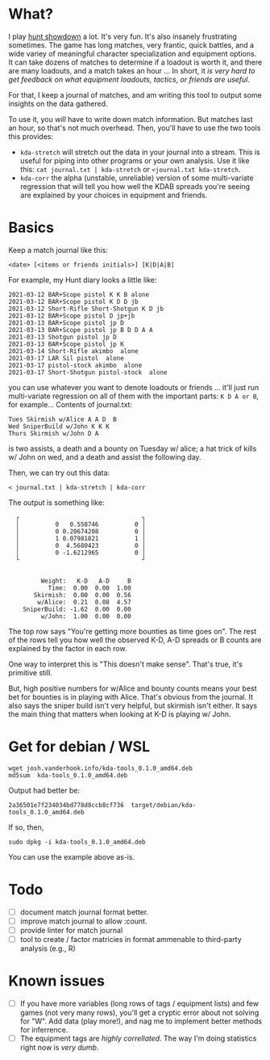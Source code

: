 # What?

I play [hunt showdown](https://www.huntshowdown.com/) a lot. It's very fun. It's also insanely frustrating sometimes. The game has long matches, very frantic, quick battles, and a wide variey of meaningful character specialization and equipment options. It can take dozens of matches to determine if a loadout is worth it, and there are many loadouts, and a match takes an hour ... In short, it *is very hard to get feedback on what equipment loadouts, tactics, or friends are useful*.

For that, I keep a journal of matches, and am writing this tool to output some insights on the data gathered.

To use it, you *will* have to write down match information. But matches last an hour, so that's not much overhead. Then, you'll have to use the two tools this provides:

-  `kda-stretch` will stretch out the data in your journal into a stream. This is useful for piping into other programs or your own analysis. Use it like this: `cat journal.txt | kda-stretch` or `<journal.txt kda-stretch`.
-  `kda-corr` the alpha (unstable, unreliable) version of some multi-variate regression that will tell you how well the KDAB spreads you're seeing are explained by your choices in equipment and friends.


# Basics

Keep a match journal like this:

```
<date> [<items or friends initials>] [K|D|A|B]
```

For example, my Hunt diary looks a little like:
```
2021-03-12 BAR+Scope pistol K K B alone
2021-03-12 BAR+Scope pistol K D D jb
2021-03-12 Short-Rifle Short-Shotgun K D jb
2021-03-12 BAR+Scope pistol D jp+jb
2021-03-13 BAR+Scope pistol jp D
2021-03-13 BAR+Scope pistol jp B D D A A
2021-03-13 Shotgun pistol jp D
2021-03-13 BAR+Scope pistol jp K
2021-03-14 Short-Rifle akimbo  alone
2021-03-17 LAR Sil pistol  alone
2021-03-17 pistol-stock akimbo  alone
2021-03-17 Short-Shotgun pistol-stock  alone
```

you can use whatever you want to denote loadouts or friends ... it'll just run multi-variate regression on all of them with the important parts: `K D A or B`, for example...
Contents of journal.txt:

```
Tues Skirmish w/Alice A A D  B
Wed SniperBuild w/John K K K 
Thurs Skirmish w/John D A
```

is two assists, a death and a bounty on Tuesday w/ alice;
a hat trick of kills w/ John on wed, and a death and assist the following day. 

Then, we can try out this data:

```
< journal.txt | kda-stretch | kda-corr
```

The output is something like:

```
  ┌                                  ┐
  │          0   0.558746          0 │
  │          0 0.20674208          0 │
  │          1 0.07981821          1 │
  │          0  4.5680423          0 │
  │          0 -1.6212965          0 │
  └                                  ┘


         Weight:   K-D   A-D     B
           Time:  0.00  0.00  1.00
       Skirmish:  0.00  0.00  0.56
        w/Alice:  0.21  0.08  4.57
    SniperBuild: -1.62  0.00  0.00
         w/John:  1.00  0.00  0.00
```

The top row says "You're getting more bounties as time goes on". The rest of the rows tell you how well the observed K-D, A-D spreads or B counts are explained by the factor in each row.

One way to interpret this is "This doesn't make sense". That's true, it's primitive still.

But, high positive numbers for w/Alice and bounty counts means your best bet for bounties is in playing with Alice. That's obvious from the journal. It also says the sniper build isn't very helpful, but skirmish isn't either. It says the main thing that matters when looking at K-D is playing w/ John. 

# Get for debian / WSL

```
wget josh.vanderhook.info/kda-tools_0.1.0_amd64.deb 
md5sum  kda-tools_0.1.0_amd64.deb
```
Output had better be:
```
2a36501e7f234034bd778d8ccb8cf736  target/debian/kda-tools_0.1.0_amd64.deb
```

If so, then, 

```
sudo dpkg -i kda-tools_0.1.0_amd64.deb
```

You can use the example above as-is. 

# Todo

- [ ] document match journal format better. 
- [ ] improve match journal to allow :count.
- [ ] provide linter for match journal
- [ ] tool to create / factor matricies in format ammenable to third-party analysis (e.g., R)

# Known issues

- [ ] If you have more variables (long rows of tags / equipment lists) and few games (not very many rows), you'll get a cryptic error about not solving for "W". Add data (play more!), and nag me to implement better methods for inferrence.
- [ ] The equipment tags are *highly correllated*. The way I'm doing statistics right now is *very dumb*.
